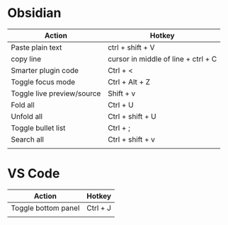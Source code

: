 # Obsidian
| Action                     | Hotkey                              |
| -------------------------- | ----------------------------------- |
| Paste plain text           | ctrl + shift + V                    |
| copy line                  | cursor in middle of line + ctrl + C |
| Smarter plugin code        | Ctrl + <                            |
| Toggle focus mode          | Ctrl + Alt + Z                      |
| Toggle live preview/source | Shift + v                           |
| Fold all                   | Ctrl + U                            |
| Unfold all                 | Ctrl + shift + U                    |
| Toggle bullet list         | Ctrl + ;                            |
| Search all                 | Ctrl + shift + v                    |
|                            |                                     |

# VS Code
| Action              | Hotkey   |
| ------------------- | -------- |
| Toggle bottom panel | Ctrl + J |
|                     |          |

